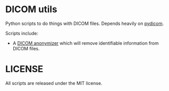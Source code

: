 # DICOM utils

Python scripts to do things with DICOM files. Depends heavily on [pydicom](https://github.com/darcymason/pydicom).

Scripts include:

* A [DICOM anonymizer](https://github.com/marenaud/DICOM_utils/wiki/DICOM-Anonymizer) which will remove identifiable information from DICOM files.

# LICENSE

All scripts are released under the MIT license.

